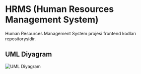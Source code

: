 # HRMS (Human Resources Management System)

Human Resources Management System projesi frontend kodları repositorysidir.


## UML Diyagram
![UML Diyagram](https://ibb.co/Jqf0bRT)
